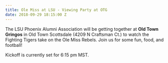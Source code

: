```yaml
---
title: Ole Miss at LSU - Viewing Party at OTG
date: 2018-09-29 18:15:00 Z
---
```


The LSU Phoenix Alumni Association will be getting together at **Old Town Gringos** in Old Town Scottsdale (4209 N Craftsman Ct.) to watch the Fighting Tigers take on the Ole Miss Rebels. Join us for some fun, food, and football!

Kickoff is currently set for 6:15 pm MST.
